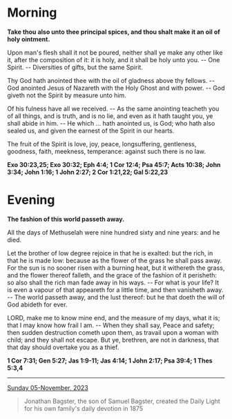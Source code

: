 # Morning

**Take thou also unto thee principal spices, and thou shalt make it an oil of holy ointment.**
 
Upon man's flesh shall it not be poured, neither shall ye make any other like it, after the composition of it: it is holy, and it shall be holy unto you. -- One Spirit. -- Diversities of gifts, but the same Spirit.
 
Thy God hath anointed thee with the oil of gladness above thy fellows. -- God anointed Jesus of Nazareth with the Holy Ghost and with power. -- God giveth not the Spirit by measure unto him.
 
Of his fulness have all we received. -- As the same anointing teacheth you of all things, and is truth, and is no lie, and even as it hath taught you, ye shall abide in him. -- He which ... hath anointed us, is God; who hath also sealed us, and given the earnest of the Spirit in our hearts.
 
The fruit of the Spirit is love, joy, peace, longsuffering, gentleness, goodness, faith, meekness, temperance: against such there is no law.  

**Exo 30:23,25; Exo 30:32; Eph 4:4; 1 Cor 12:4; Psa 45:7; Acts 10:38; John 3:34; John 1:16; 1 John 2:27; 2 Cor 1:21,22; Gal 5:22,23**

# Evening

**The fashion of this world passeth away.**
 
All the days of Methuselah were nine hundred sixty and nine years: and he died.
 
Let the brother of low degree rejoice in that he is exalted: but the rich, in that he is made low: because as the flower of the grass he shall pass away. For the sun is no sooner risen with a burning heat, but it withereth the grass, and the flower thereof falleth, and the grace of the fashion of it perisheth: so also shall the rich man fade away in his ways. -- For what is your life? It is even a vapour of that appeareth for a little time, and then vanisheth away. -- The world passeth away, and the lust thereof: but he that doeth the will of God abideth for ever.
 
LORD, make me to know mine end, and the measure of my days, what it is; that I may know how frail I am. -- When they shall say, Peace and safety; then sudden destruction cometh upon them, as travail upon a woman with child; and they shall not escape. But ye, brethren, are not in darkness, that that day should overtake you as a thief.  

**1 Cor 7:31; Gen 5:27; Jas 1:9-11; Jas 4:14; 1 John 2:17; Psa 39:4; 1 Thes 5:3,4**

---

[Sunday 05-November, 2023](https://t.me/s/daily_light)

> Jonathan Bagster, the son of Samuel Bagster, created the Daily Light for his own family's daily devotion in 1875

